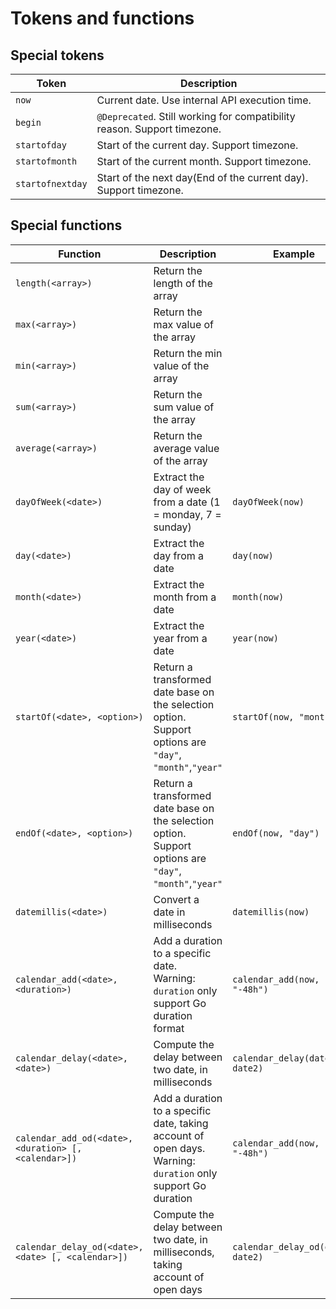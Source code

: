 # Tokens and functions

## Special tokens

| Token            | Description                                                              |
| ---------------- | ------------------------------------------------------------------------ |
| `now`            | Current date. Use internal API execution time.                           |
| `begin`          | `@Deprecated`. Still working for compatibility reason. Support timezone. |
| `startofday`     | Start of the current day. Support timezone.                              |
| `startofmonth`   | Start of the current month. Support timezone.                            |
| `startofnextday` | Start of the next day(End of the current day). Support timezone.         |

## Special functions

| Function                           | Description                                                                                             | Example                        |
| ---------------------------------- | ------------------------------------------------------------------------------------------------------- | ------------------------------ |
| `length(<array>)`                  | Return the length of the array                                                                          |                                |
| `max(<array>)`                     | Return the max value of the array                                                                       |                                |
| `min(<array>)`                     | Return the min value of the array                                                                       |                                |
| `sum(<array>)`                     | Return the sum value of the array                                                                       |                                |
| `average(<array>)`                 | Return the average value of the array                                                                   |                                |
| `dayOfWeek(<date>)`                | Extract the day of week from a date (1 = monday, 7 = sunday)                                            | `dayOfWeek(now)`               |
| `day(<date>)`                      | Extract the day from a date                                                                             | `day(now)`                     |
| `month(<date>)`                    | Extract the month from a date                                                                           | `month(now)`                   |
| `year(<date>)`                     | Extract the year from a date                                                                            | `year(now)`                    |
| `startOf(<date>, <option>)`        | Return a transformed date base on the selection option. Support options are `"day"`, `"month"`,`"year"` | `startOf(now, "month")`        |
| `endOf(<date>, <option>)`          | Return a transformed date base on the selection option. Support options are `"day"`, `"month"`,`"year"` | `endOf(now, "day")`            |
| `datemillis(<date>)`               | Convert a date in milliseconds                                                                          | `datemillis(now)`              |
| `calendar_add(<date>, <duration>)` | Add a duration to a specific date.<br>Warning: `duration` only support Go duration format               | `calendar_add(now, "-48h")`    |
| `calendar_delay(<date>, <date>)`   | Compute the delay between two date, in milliseconds                                                     | `calendar_delay(date1, date2)` |
| `calendar_add_od(<date>, <duration> [, <calendar>])` | Add a duration to a specific date, taking account of open days.<br>Warning: `duration` only support Go duration | `calendar_add(now, "-48h")`       |
| `calendar_delay_od(<date>, <date> [, <calendar>])`   | Compute the delay between two date, in milliseconds, taking account of open days                                | `calendar_delay_od(date1, date2)` |
